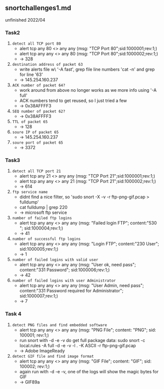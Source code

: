 ## snortchallenges1.md
unfinished 2022/04

### Task2
1. `detect all TCP port 80`
   * alert tcp any 80 <> any any (msg: "TCP Port 80";sid:1000001;rev:1;)
   * alert tcp any any <> any 80 (msg: "TCP Port 80";sid:1000002;rev:1;)
   * -> 328
2. `destination address of packet 63`
   * write alerts file w\ '-A fast', grep file line numbers 'cat -n' and grep for line '63'
   * -> 145.254.160.237
3. `ACK number of packet 64?`
   * work around from above no longer works as we more info using '-A full'
   * ACK numbers tend to get reused, so I just tried a few
   * -> 0x38AFFFF3
4. `SEQ number of packet 62?`
   * -> 0x38AFFFF3
5. `TTL of packet 65`
   * -> 128
6. `soure IP of packet 65`
   * -> 145.254.160.237
7. `soure port of packet 65`
   * -> 3372

### Task3
1. `detect all TCP port 21`
   * alert tcp any 21 <> any any (msg: "TCP Port 21";sid:1000001;rev:1;)
   * alert tcp any any <> any 21 (msg: "TCP Port 21";sid:1000002;rev:1;)
   * -> 614
2. `ftp service name`
   * didnt find a nice filter, so 'sudo snort -X -v -r ftp-png-gif.pcap > fulldump'
   * cat fulldump \| grep 220
   * -> microsoft ftp service
3. `number of failed ftp logins`
   * alert tcp any any <> any any (msg: "Failed login FTP"; content:"530 "; sid:1000004;rev:1;)
   * -> 41
4. `number of successful ftp logins`
   * alert tcp any any <> any any (msg: "Login FTP"; content:"230 User"; sid:1000005;rev:1;)
   * -> 1
5. `number of failed logins with valid user`
   * alert tcp any any <> any any (msg: "User ok, need pass"; content:"331 Password"; sid:1000006;rev:1;)
   * -> 42
6. `number of failed logins with user Administrator`
   * alert tcp any any <> any any (msg: "User Admin, need pass"; content:"331 Password required for Administrator"; sid:1000007;rev:1;)
   * -> 7

### Task 4
1. `detect PNG files and find embedded software`
   * alert tcp any any <> any any (msg: "PNG File"; content: "PNG"; sid: 100001; rev:1;)
   * run snort with -d -e -v do get full package data: sudo snort -c local.rules -A full -d -e -v -l . -K ASCII -r ftp-png-gif.pcap 
   * -> Adobe ImageReady
2. `detect GIF file and find image format`
   * alert tcp any any <> any any (msg: "GIF File"; content: "GIF"; sid: 100002; rev:1;)
   * again run with -d -e -v, one of the logs will show the magic bytes for GIF
   * -> GIF89a


